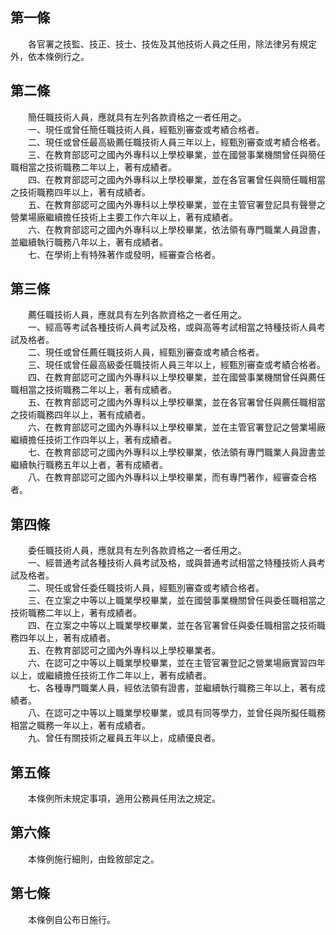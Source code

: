 第一條 
-------
　　各官署之技監、技正、技士、技佐及其他技術人員之任用，除法律另有規定外，依本條例行之。  


第二條 
-------
　　簡任職技術人員，應就具有左列各款資格之一者任用之。  
　　一、現任或曾任簡任職技術人員，經甄別審查或考績合格者。  
　　二、現任或曾任最高級薦任職技術人員三年以上，經甄別審查或考績合格者。  
　　三、在教育部認可之國內外專科以上學校畢業，並在國營事業機關曾任與簡任職相當之技術職務二年以上，著有成績者。  
　　四、在教育部認可之國內外專科以上學校畢業，並在各官署曾任與簡任職相當之技術職務四年以上，著有成績者。  
　　五、在教育部認可之國內外專科以上學校畢業，並在主管官署登記具有聲譽之營業場廠繼續擔任技術上主要工作六年以上，著有成績者。  
　　六、在教育部認可之國內外專科以上學校畢業，依法領有專門職業人員證書，並繼續執行職務八年以上，著有成績者。  
　　七、在學術上有特殊著作或發明，經審查合格者。  


第三條 
-------
　　薦任職技術人員，應就具有左列各款資格之一者任用之。  
　　一、經高等考試各種技術人員考試及格，或與高等考試相當之特種技術人員考試及格者。  
　　二、現任或曾任薦任職技術人員，經甄別審查或考績合格者。  
　　三、現任或曾任最高級委任職技術人員三年以上，經甄別審查或考績合格者。  
　　四、在教育部認可之國內外專科以上學校畢業，並在國營事業機關曾任與薦任職相當之技術職務二年以上，著有成績者。  
　　五、在教育部認可之國內外專科以上學校畢業，並在各官署曾任與薦任職相當之技術職務四年以上，著有成績者。  
　　六、在教育部認可之國內外專科以上學校畢業，並在主管官署登記之營業場廠繼續擔任技術工作四年以上，著有成績者。  
　　七、在教育部認可之國內外專科以上學校畢業，依法領有專門職業人員證書並繼續執行職務五年以上者，著有成績者。  
　　八、在教育部認可之國內外專科以上學校畢業，而有專門著作，經審查合格者。  


第四條 
-------
　　委任職技術人員，應就具有左列各款資格之一者任用之。  
　　一、經普通考試各種技術人員考試及格，或與普通考試相當之特種技術人員考試及格者。  
　　二、現任或曾任委任職技術人員，經甄別審查或考績合格者。  
　　三、在立案之中等以上職業學校畢業，並在國營事業機關曾任與委任職相當之技術職務二年以上，著有成績者。  
　　四、在立案之中等以上職業學校畢業，並在各官署曾任與委任職相當之技術職務四年以上，著有成績者。  
　　五、在教育部認可之國內外專科以上學校畢業者。  
　　六、在認可之中等以上職業學校畢業，並在主管官署登記之營業場廠實習四年以上，或繼續擔任技術工作二年以上，著有成績者。  
　　七、各種專門職業人員，經依法領有證書，並繼續執行職務三年以上，著有成績者。  
　　八、在認可之中等以上職業學校畢業，或具有同等學力，並曾任與所擬任職務相當之職務一年以上，著有成績者。  
　　九、曾任有關技術之雇員五年以上，成績優良者。  


第五條 
-------
　　本條例所未規定事項，適用公務員任用法之規定。  


第六條 
-------
　　本條例施行細則，由銓敘部定之。  


第七條 
-------
　　本條例自公布日施行。